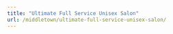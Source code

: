 ```yaml
---
title: "Ultimate Full Service Unisex Salon"
url: /middletown/ultimate-full-service-unisex-salon/
---
```

